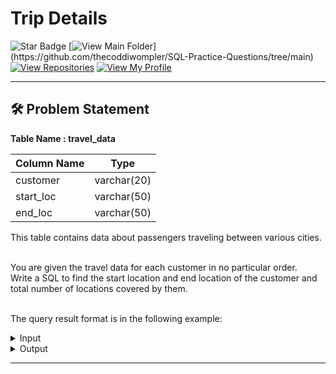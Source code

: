 # Trip Details
![Star Badge](https://img.shields.io/static/v1?label=%F0%9F%8C%9F&message=If%20Useful&style=style=flat&color=BC4E99)
[![View Main Folder](https://img.shields.io/badge/View-Main_Folder-971901?)](https://github.com/thecoddiwompler/SQL-Practice-Questions/tree/main)
[![View Repositories](https://img.shields.io/badge/View-My_Repositories-blue?logo=GitHub)](https://github.com/thecoddiwompler?tab=repositories)
[![View My Profile](https://img.shields.io/badge/View-My_Profile-green?logo=GitHub)](https://github.com/thecoddiwompler)

---

## 🛠️ Problem Statement

  <b>Table Name : travel_data</b>

|  Column Name  |Type |
| ------------- | ------------- |
| customer   | varchar(20)     |
| start_loc          | varchar(50) |
| end_loc    | varchar(50)    |

This table contains data about passengers traveling between various cities.  </br>
</br>

You are given the travel data for each customer in no particular order. <br>
Write a SQL to find the start location and end location of the customer and total number of locations covered by them.</br>
</br>

The query result format is in the following example:  

 <details>
<summary>
Input
</summary>
 </br>

 <b>Table Name: travel_data</b>

| customer | start_loc  | end_loc    |
|----------|------------|------------|
| c1       | New York   | Lima       |
| c1       | London     | New York   |
| c1       | Lima       | Sao Paulo  |
| c1       | Sao Paulo  | New Delhi  |
| c2       | Mumbai     | Hyderabad  |
| c2       | Surat      | Pune       |
| c2       | Hyderabad  | Surat      |
| c3       | Kochi      | Kurnool    |
| c3       | Lucknow    | Agra       |
| c3       | Agra       | Jaipur     |
| c3       | Jaipur     | Kochi      |



</details>

<details>
<summary>
Output
</summary>
</br>
  
| customer | start_loc | end_loc   | place_visited |
|----------|-----------|-----------|---------------|
| c1       | London  | New Delhi | 5           |
| c2       | Mumbai    | Pune      | 4             |
| c3       | Lucknow     | Kurnool     | 5            |


</details>

---
